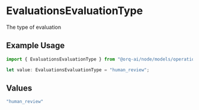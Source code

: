 # EvaluationsEvaluationType

The type of evaluation

## Example Usage

```typescript
import { EvaluationsEvaluationType } from "@orq-ai/node/models/operations";

let value: EvaluationsEvaluationType = "human_review";
```

## Values

```typescript
"human_review"
```